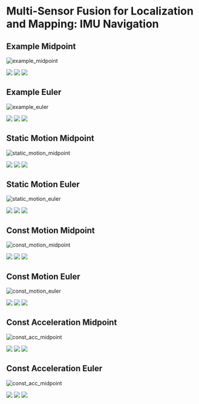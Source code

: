 # Multi-Sensor Fusion for Localization and Mapping: IMU Navigation

## Example Midpoint

![example_midpoint](https://github.com/kangqi-ni/sensor_fusion_for_localization_learning/blob/master/assignments/06-imu-navigation/docs/example_midpoint.png)

<img src="https://github.com/kangqi-ni/sensor_fusion_for_localization_learning/blob/master/assignments/06-imu-navigation/docs/example_midpoint_ape.png">

<img src="https://github.com/kangqi-ni/sensor_fusion_for_localization_learning/blob/master/assignments/06-imu-navigation/docs/example_midpoint_ape_map.png">

<img src="https://github.com/kangqi-ni/sensor_fusion_for_localization_learning/blob/master/assignments/06-imu-navigation/docs/example_midpoint_ape_raw.png">

## Example Euler

![example_euler](https://github.com/kangqi-ni/sensor_fusion_for_localization_learning/blob/master/assignments/06-imu-navigation/docs/example_euler.png)

<img src="https://github.com/kangqi-ni/sensor_fusion_for_localization_learning/blob/master/assignments/06-imu-navigation/docs/example_euler_ape.png">

<img src="https://github.com/kangqi-ni/sensor_fusion_for_localization_learning/blob/master/assignments/06-imu-navigation/docs/example_euler_ape_map.png">

<img src="https://github.com/kangqi-ni/sensor_fusion_for_localization_learning/blob/master/assignments/06-imu-navigation/docs/example_euler_ape_raw.png">

## Static Motion Midpoint

![static_motion_midpoint](https://github.com/kangqi-ni/sensor_fusion_for_localization_learning/blob/master/assignments/06-imu-navigation/docs/static_motion_midpoint.png)

<img src="https://github.com/kangqi-ni/sensor_fusion_for_localization_learning/blob/master/assignments/06-imu-navigation/docs/static_motion_midpoint_ape.png">

<img src="https://github.com/kangqi-ni/sensor_fusion_for_localization_learning/blob/master/assignments/06-imu-navigation/docs/static_motion_midpoint_ape_map.png">

<img src="https://github.com/kangqi-ni/sensor_fusion_for_localization_learning/blob/master/assignments/06-imu-navigation/docs/static_motion_midpoint_ape_raw.png">

## Static Motion Euler

![static_motion_euler](https://github.com/kangqi-ni/sensor_fusion_for_localization_learning/blob/master/assignments/06-imu-navigation/docs/static_motion_euler.png)

<img src="https://github.com/kangqi-ni/sensor_fusion_for_localization_learning/blob/master/assignments/06-imu-navigation/docs/static_motion_euler_ape.png">

<img src="https://github.com/kangqi-ni/sensor_fusion_for_localization_learning/blob/master/assignments/06-imu-navigation/docs/static_motion_euler_ape_map.png">

<img src="https://github.com/kangqi-ni/sensor_fusion_for_localization_learning/blob/master/assignments/06-imu-navigation/docs/static_motion_euler_ape_raw.png">

## Const Motion Midpoint

![const_motion_midpoint](https://github.com/kangqi-ni/sensor_fusion_for_localization_learning/blob/master/assignments/06-imu-navigation/docs/const_motion_midpoint.png)

<img src="https://github.com/kangqi-ni/sensor_fusion_for_localization_learning/blob/master/assignments/06-imu-navigation/docs/const_motion_midpoint_ape.png">

<img src="https://github.com/kangqi-ni/sensor_fusion_for_localization_learning/blob/master/assignments/06-imu-navigation/docs/const_motion_midpoint_ape_map.png">

<img src="https://github.com/kangqi-ni/sensor_fusion_for_localization_learning/blob/master/assignments/06-imu-navigation/docs/const_motion_midpoint_ape_raw.png">

## Const Motion Euler

![const_motion_euler](https://github.com/kangqi-ni/sensor_fusion_for_localization_learning/blob/master/assignments/06-imu-navigation/docs/const_motion_euler.png)

<img src="https://github.com/kangqi-ni/sensor_fusion_for_localization_learning/blob/master/assignments/06-imu-navigation/docs/const_motion_euler_ape.png">

<img src="https://github.com/kangqi-ni/sensor_fusion_for_localization_learning/blob/master/assignments/06-imu-navigation/docs/const_motion_euler_ape_map.png">

<img src="https://github.com/kangqi-ni/sensor_fusion_for_localization_learning/blob/master/assignments/06-imu-navigation/docs/const_motion_euler_ape_raw.png">

## Const Acceleration Midpoint

![const_acc_midpoint](https://github.com/kangqi-ni/sensor_fusion_for_localization_learning/blob/master/assignments/06-imu-navigation/docs/const_acc_midpoint.png)

<img src="https://github.com/kangqi-ni/sensor_fusion_for_localization_learning/blob/master/assignments/06-imu-navigation/docs/const_acc_midpoint_ape.png">

<img src="https://github.com/kangqi-ni/sensor_fusion_for_localization_learning/blob/master/assignments/06-imu-navigation/docs/const_acc_midpoint_ape_map.png">

<img src="https://github.com/kangqi-ni/sensor_fusion_for_localization_learning/blob/master/assignments/06-imu-navigation/docs/const_acc_midpoint_ape_raw.png">

## Const Acceleration Euler

![const_acc_midpoint](https://github.com/kangqi-ni/sensor_fusion_for_localization_learning/blob/master/assignments/06-imu-navigation/docs/const_acc_euler.png)

<img src="https://github.com/kangqi-ni/sensor_fusion_for_localization_learning/blob/master/assignments/06-imu-navigation/docs/const_acc_euler.png">

<img src="https://github.com/kangqi-ni/sensor_fusion_for_localization_learning/blob/master/assignments/06-imu-navigation/docs/const_acc_euler_map.png">

<img src="https://github.com/kangqi-ni/sensor_fusion_for_localization_learning/blob/master/assignments/06-imu-navigation/docs/const_acc_euler_raw.png">


